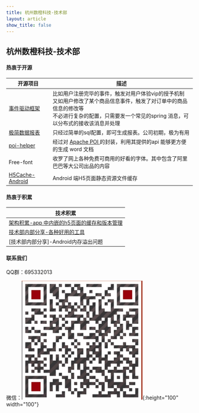```yaml
---
title: 杭州数橙科技-技术部
layout: article
show_title: false
---
```


## 杭州数橙科技-技术部

#### 热衷于开源

| 开源项目                                                     | 描述                                                         |
| ------------------------------------------------------------ | ------------------------------------------------------------ |
| [事件驱动框架](https://github.com/HangZhouShuChengKeJi/eventframework) | 比如用户注册完毕的事件，触发对用户体验vip的授予机制<br>又如用户修改了某个商品信息事件，触发了对订单中的商品信息的修改等<br>不必进行复杂的配置，只需要发一个常见的spring 消息，可以分布式的接收该消息并处理 |
| [极简数据报表](https://github.com/HangZhouShuChengKeJi/simple-report) | 只经过简单的sql配置，即可生成报表。公司初期，极为有用        |
| [poi-helper](https://github.com/HangZhouShuChengKeJi/poi-helper) | 经过对 [Apache POI ](https://poi.apache.org/)的封装，利用其提供的api 能够更方便的生成 word 文档 |
| Free-font                                                    | 收罗了网上各种免费可商用的好看的字体。其中包含了阿里巴巴等大公司出品的内容 |
| [H5Cache-Android](https://github.com/HangZhouShuChengKeJi/H5Cache-Android)                                                    | Android 端H5页面静态资源文件缓存 |



#### 热衷于积累

| 技术积累                                                   |
| ---------------------------------------------------------- |
| [架构积累-app 中内嵌的h5页面的缓存和版本管理](blog/h5-cache/README.md)              |     
| [技术部内部分享-各种好用的工具](share/share-one/README.md)  |
| [技术部内部分享]-Android内存溢出问题                       |                                                           

#### 联系我们

QQ群：695332013

微信：![test](/img/wechat.png){:height="100" width="100"}



